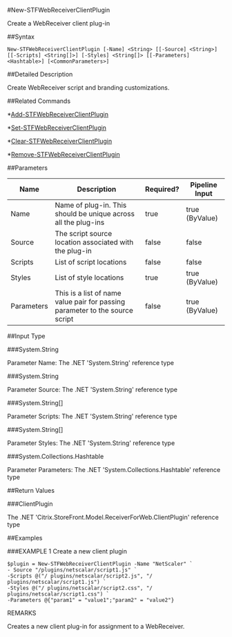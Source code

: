 #New-STFWebReceiverClientPlugin
Create a WebReceiver client plug-in
##Syntax
```New-STFWebReceiverClientPlugin [-Name] <String> [[-Source] <String>] [[-Scripts] <String[]>] [-Styles] <String[]> [[-Parameters] <Hashtable>] [<CommonParameters>]
```
##Detailed Description
Create WebReceiver script and branding customizations.
##Related Commands
*[Add-STFWebReceiverClientPlugin](Add-STFWebReceiverClientPlugin)
*[Set-STFWebReceiverClientPlugin](Set-STFWebReceiverClientPlugin)
*[Clear-STFWebReceiverClientPlugin](Clear-STFWebReceiverClientPlugin)
*[Remove-STFWebReceiverClientPlugin](Remove-STFWebReceiverClientPlugin)
##Parameters
|Name|Description|Required?|Pipeline Input||--|--|--|--||Name|Name of plug-in. This should be unique across all the plug-ins|true|true (ByValue)||Source|The script source location associated with the plug-in|false|false||Scripts|List of script locations|false|false||Styles|List of style locations|true|true (ByValue)||Parameters|This is a list of name value pair for passing parameter to the source script|false|true (ByValue)|##Input Type
###System.String
Parameter Name: The .NET 'System.String' reference type
###System.String
Parameter Source: The .NET 'System.String' reference type
###System.String[]
Parameter Scripts: The .NET 'System.String' reference type
###System.String[]
Parameter Styles: The .NET 'System.String' reference type
###System.Collections.Hashtable
Parameter Parameters: The .NET 'System.Collections.Hashtable' reference type
##Return Values
###ClientPlugin
The .NET 'Citrix.StoreFront.Model.ReceiverForWeb.ClientPlugin' reference type
##Examples
###EXAMPLE 1 Create a new client plugin
```$plugin = New-STFWebReceiverClientPlugin -Name "NetScaler" `
- Source "/plugins/netscalar/script1.js" `
-Scripts @("/ plugins/netscalar/script2.js", "/ plugins/netscalar/script1.js") `
-Styles @("/ plugins/netscalar/script2.css", "/ plugins/netscalar/script1.css") `
-Parameters @{"param1" = "value1";"param2" = "value2"}
```
REMARKS
Creates a new client plug-in for assignment to a WebReceiver.
